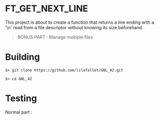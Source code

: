 # FT_GET_NEXT_LINE
This project is about to create a function that returns a line ending with a '\n' read from a file descriptor without knowing its size beforehand.
> BONUS PART : Manage multiple files

# Building

``$> git clone https://github.com/lilafallet/GNL_42.git ``

``$> cd GNL_42``
   
# Testing

Normal part :

